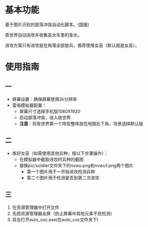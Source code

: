 # 基本功能
基于图片识别的部落冲突自动化脚本。(国服)  

夜世界自动进攻并收集圣水车里的圣水。  

进攻方案只有进攻是在角落全部放兵，推荐使用女巫（默认就是女巫）。  


# 使用指南

## 一

- 屏幕设置：确保屏幕使用2k分辨率
- 雷电模拟器配置：
  - 屏幕尺寸选择手机版1080X1920
  - 启动部落冲突，进入夜世界
  - **注意**：将夜世界第一个阵型整体放在地图右下角，场景选择默认版

## 二

- 练好女巫（如需使用其他兵种，按以下步骤操作）：
  - 在模拟器中截取进攻时兵种的截图
  - 替换pic/soldier文件夹下的nvwu.png和nvwu1.png两个图片
    - 第一个图片用于一开始进攻检测兵种
    - 第二个图片用于检测是否到第二次进攻

## 三

1. 在资源管理器中打开文件
2. 先把资源管理器全屏（防止屏幕中其他元素干扰检测）
3. 双击打开auto_coc.exe(在auto_coc文件夹下)